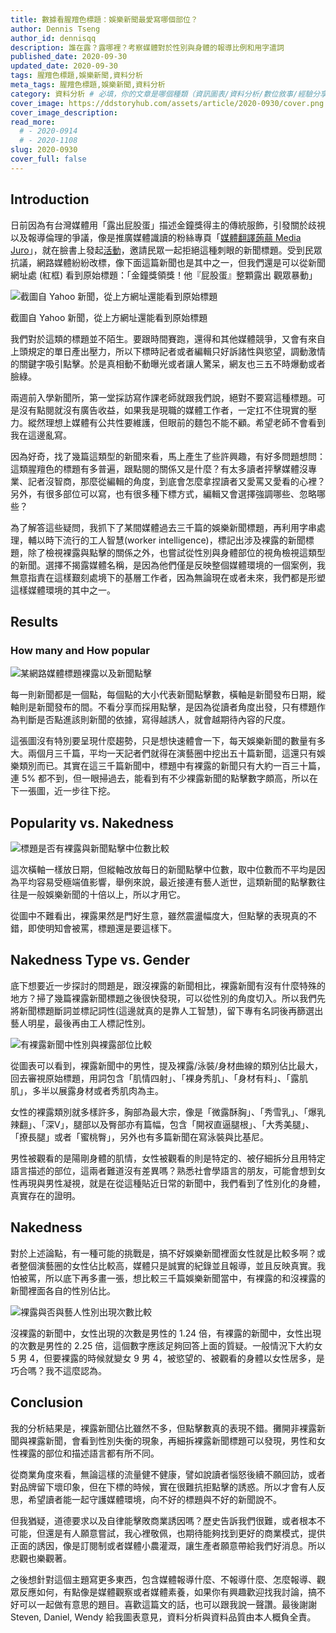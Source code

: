 ```yaml
---
title: 數據看腥羶色標題：娛樂新聞最愛寫哪個部位？
author: Dennis Tseng
author_id: dennisqq
description: 誰在露？露哪裡？考察媒體對於性別與身體的報導比例和用字遣詞
published_date: 2020-09-30
updated_date: 2020-09-30
tags: 腥羶色標題,娛樂新聞,資料分析
meta_tags: 腥羶色標題,娛樂新聞,資料分析
category: 資料分析 # 必填，你的文章是哪個種類（資訊圖表/資料分析/數位敘事/經驗分享）
cover_image: https://ddstoryhub.com/assets/article/2020-0930/cover.png
cover_image_description: 
read_more: 
  # - 2020-0914
  # - 2020-1108
slug: 2020-0930
cover_full: false 
---
```


<script>
  import Img from '$lib/article/Img.svelte'
  import Bookmark from '$lib/article/Bookmark.svelte'
  import LittleGreyBox from '$lib/article/LittleGreyBox.svelte'
  import TableOfContents from '$lib/article/TableOfContents.svelte'
  import IframeWrapper from '$lib/article/IframeWrapper.svelte'
</script>

## Introduction

日前因為有台灣媒體用「露出屁股蛋」描述金鐘獎得主的傳統服飾，引發關於歧視以及報導倫理的爭議，像是推廣媒體識讀的粉絲專頁「[媒體翻譯蒟蒻 Media Juro](https://www.facebook.com/mediajuro/)」，就在臉書上發起[活動](https://www.facebook.com/events/330328981559573/)，邀請民眾一起拒絕這種刺眼的新聞標題。受到民眾抗議，網路媒體紛紛改標，像下面這篇新聞也是其中之一，但我們還是可以從新聞網址處 (紅框) 看到原始標題：「金鐘獎領獎！他『屁股蛋』整顆露出 觀眾暴動」


<Img src="../../assets/article/2020-0930/1.jpg" alt="截圖自 Yahoo 新聞，從上方網址還能看到原始標題" >

截圖自 Yahoo 新聞，從上方網址還能看到原始標題

</Img>


我們對於這類的標題並不陌生。要跟時間賽跑，還得和其他媒體競爭，又會有來自上頭規定的單日產出壓力，所以下標時記者或者編輯只好訴諸性與慾望，調動激情的關鍵字吸引點擊。於是真相動不動曝光或者讓人驚呆，網友也三五不時爆動或者臉綠。

兩週前入學新聞所，第一堂採訪寫作課老師就跟我們說，絕對不要寫這種標題。可是沒有點閱就沒有廣告收益，如果我是現職的媒體工作者，一定扛不住現實的壓力。縱然理想上媒體有公共性要維護，但眼前的麵包不能不顧。希望老師不會看到我在這邊亂寫。

因為好奇，找了幾篇這類型的新聞來看，馬上產生了些許興趣，有好多問題想問：這類腥羶色的標題有多普遍，跟點閱的關係又是什麼？有太多讀者抨擊媒體沒專業、記者沒智商，那麼從編輯的角度，到底會怎麼拿捏讀者又愛罵又愛看的心裡？另外，有很多部位可以寫，也有很多種下標方式，編輯又會選擇強調哪些、忽略哪些？

為了解答這些疑問，我抓下了某間媒體過去三千篇的娛樂新聞標題，再利用字串處理，輔以時下流行的工人智慧(worker intelligence)，標記出涉及裸露的新聞標題，除了檢視裸露與點擊的關係之外，也嘗試從性別與身體部位的視角檢視這類型的新聞。選擇不揭露媒體名稱，是因為他們僅是反映整個媒體環境的一個案例，我無意指責在這樣艱刻處境下的基層工作者，因為無論現在或者未來，我們都是形塑這樣媒體環境的其中之一。

## Results

### How many and How popular

<Img src="../../assets/article/2020-0930/2.png" alt="某網路媒體標題裸露以及新聞點擊" ></Img>

每一則新聞都是一個點，每個點的大小代表新聞點擊數，橫軸是新聞發布日期，縱軸則是新聞發布的間。不看分享而採用點擊，是因為從讀者角度出發，只有標題作為判斷是否點進該則新聞的依據，寫得越誘人，就會越期待內容的尺度。

這張圖沒有特別要呈現什麼趨勢，只是想快速體會一下，每天娛樂新聞的數量有多大。兩個月三千篇，平均一天記者們就得在演藝圈中挖出五十篇新聞，這還只有娛樂類別而已。其實在這三千篇新聞中，標題中有裸露的新聞只有大約一百三十篇，連 5% 都不到，但一眼掃過去，能看到有不少裸露新聞的點擊數字頗高，所以在下一張圖，近一步往下挖。

## Popularity vs. Nakedness

<Img src="../../assets/article/2020-0930/3.png" alt="標題是否有裸露與新聞點擊中位數比較" ></Img>

這次橫軸一樣放日期，但縱軸改放每日的新聞點擊中位數，取中位數而不平均是因為平均容易受極端值影響，舉例來說，最近接連有藝人逝世，這類新聞的點擊數往往是一般娛樂新聞的十倍以上，所以才用它。

從圖中不難看出，裸露果然是門好生意，雖然震盪幅度大，但點擊的表現真的不錯，即使明知會被罵，標題還是要這樣下。

## Nakedness Type vs. Gender

底下想要近一步探討的問題是，跟沒裸露的新聞相比，裸露新聞有沒有什麼特殊的地方？掃了幾篇裸露新聞標題之後很快發現，可以從性別的角度切入。所以我們先將新聞標題斷詞並標記詞性(這邊就真的是靠人工智慧)，留下專有名詞後再篩選出藝人明星，最後再由工人標記性別。

<Img src="../../assets/article/2020-0930/4.png" alt="有裸露新聞中性別與裸露部位比較" ></Img>

從圖表可以看到，裸露新聞中的男性，提及裸露/泳裝/身材曲線的類別佔比最大，回去審視原始標題，用詞包含「肌情四射」、「裸身秀肌」、「身材有料」、「露肌肌」，多半以展露身材或者秀肌肉為主。

女性的裸露類別就多樣許多，胸部為最大宗，像是「微露酥胸」、「秀雪乳」、「爆乳辣翻」、「深V」，腿部以及臀部亦有篇幅，包含「開衩直逼腿根」、「大秀美腿」、「撩長腿」或者「蜜桃臀」，另外也有多篇新聞在寫泳裝與比基尼。

男性被觀看的是陽剛身體的肌情，女性被觀看的則是特定的、被仔細拆分且用特定語言描述的部位，這兩者難道沒有差異嗎？熟悉社會學語言的朋友，可能會想到女性再現與男性凝視，就是在從這種貼近日常的新聞中，我們看到了性別化的身體，真實存在的證明。

## Nakedness

對於上述論點，有一種可能的挑戰是，搞不好娛樂新聞裡面女性就是比較多啊？或者整個演藝圈的女性佔比較高，媒體只是誠實的紀錄並且報導，並且反映真實。我怕被罵，所以底下再多畫一張，想比較三千篇娛樂新聞當中，有裸露的和沒裸露的新聞裡面各自的性別佔比。

<Img src="../../assets/article/2020-0930/5.png" alt="裸露與否與藝人性別出現次數比較" ></Img>

沒裸露的新聞中，女性出現的次數是男性的 1.24 倍，有裸露的新聞中，女性出現的次數是男性的 2.25 倍，這個數字應該足夠回答上面的質疑。一般情況下大約女 5 男 4，但要裸露的時候就變女 9 男 4，被慾望的、被觀看的身體以女性居多，是巧合嗎？我不這麼認為。

## Conclusion

我的分析結果是，裸露新聞佔比雖然不多，但點擊數真的表現不錯。攤開非裸露新聞與裸露新聞，會看到性別失衡的現象，再細拆裸露新聞標題可以發現，男性和女性裸露的部位和描述語言都有所不同。

從商業角度來看，無論這樣的流量健不健康，譬如說讀者惱怒後續不願回訪，或者對品牌留下壞印象，但在下標的時候，實在很難抗拒點擊的誘惑。所以才會有人反思，希望讀者能一起守護媒體環境，向不好的標題與不好的新聞說不。

但我猶疑，道德要求以及自律能擊敗商業誘因嗎？歷史告訴我們很難，或者根本不可能，但還是有人願意嘗試，我心裡敬佩，也期待能夠找到更好的商業模式，提供正面的誘因，像是訂閱制或者媒體小農灌溉，讓生產者願意帶給我們好消息。所以悲觀也樂觀著。

之後想針對這個主題寫更多東西，包含媒體報導什麼、不報導什麼、怎麼報導、觀眾反應如何，有點像是媒體觀察或者媒體素養，如果你有興趣歡迎找我討論，搞不好可以一起做有意思的題目。喜歡這篇文的話，也可以跟我說一聲讚。最後謝謝 Steven, Daniel, Wendy 給我圖表意見，資料分析與資料品質由本人概負全責。







